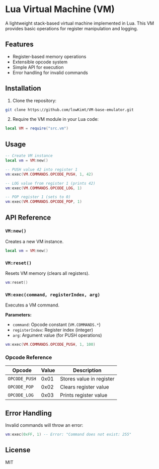 # Lua Virtual Machine (VM)

A lightweight stack-based virtual machine implemented in Lua. This VM provides basic operations for register manipulation and logging.

## Features
- Register-based memory operations
- Extensible opcode system
- Simple API for execution
- Error handling for invalid commands

## Installation
1. Clone the repository:
```bash
git clone https://github.com/lowKimt/VM-base-emulator.git
```
2. Require the VM module in your Lua code:
```lua
local VM = require("src.vm")
```

## Usage
```lua
-- Create VM instance
local vm = VM:new()

-- PUSH value 42 into register 1
vm:exec(VM.COMMANDS.OPCODE_PUSH, 1, 42)

-- LOG value from register 1 (prints 42)
vm:exec(VM.COMMANDS.OPCODE_LOG, 1)

-- POP register 1 (sets to 0)
vm:exec(VM.COMMANDS.OPCODE_POP, 1)
```

## API Reference

### `VM:new()`
Creates a new VM instance.
```lua
local vm = VM:new()
```

### `VM:reset()`
Resets VM memory (clears all registers).
```lua
vm:reset()
```

### `VM:exec(command, registerIndex, arg)`
Executes a VM command.

**Parameters:**
- `command`: Opcode constant (`VM.COMMANDS.*`)
- `registerIndex`: Register index (integer)
- `arg`: Argument value (for PUSH operations)

```lua
vm:exec(VM.COMMANDS.OPCODE_PUSH, 1, 100)
```

### Opcode Reference
| Opcode | Value | Description |
|--------|-------|-------------|
| `OPCODE_PUSH` | 0x01 | Stores value in register |
| `OPCODE_POP` | 0x02 | Clears register value |
| `OPCODE_LOG` | 0x03 | Prints register value |

## Error Handling
Invalid commands will throw an error:
```lua
vm:exec(0xFF, 1) -- Error: "Command does not exist: 255"
```

## License
MIT